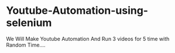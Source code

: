 # Youtube-Automation-using-selenium
We Will Make Youtube Automation And Run 3 videos for 5 time with Random Time....
